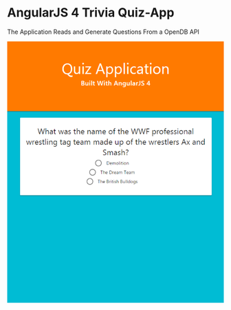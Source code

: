 # AngularJS 4 Trivia  Quiz-App
The Application Reads and Generate Questions From a OpenDB API

![Flowers](/app.png)

